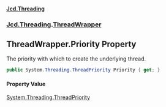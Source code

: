 #### [Jcd.Threading](index.md 'index')
### [Jcd.Threading](Jcd.Threading.md 'Jcd.Threading').[ThreadWrapper](ThreadWrapper.md 'Jcd.Threading.ThreadWrapper')

## ThreadWrapper.Priority Property

The priority with which to create the underlying thread.

```csharp
public System.Threading.ThreadPriority Priority { get; }
```

#### Property Value
[System.Threading.ThreadPriority](https://docs.microsoft.com/en-us/dotnet/api/System.Threading.ThreadPriority 'System.Threading.ThreadPriority')